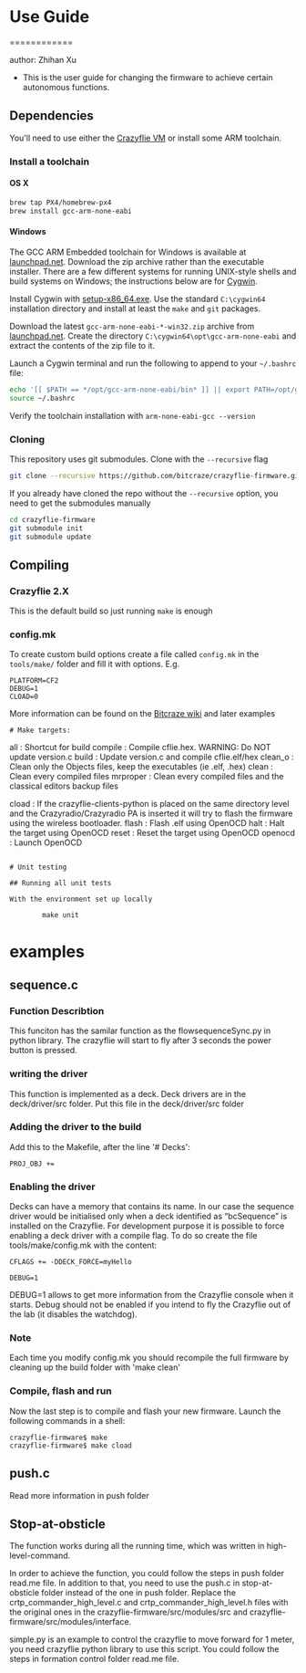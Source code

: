 # Use Guide
============

author: Zhihan Xu

* This is the user guide for changing the firmware to achieve certain autonomous functions.

## Dependencies

You'll need to use either the [Crazyflie VM](https://wiki.bitcraze.io/projects:virtualmachine:index) or
install some ARM toolchain.

### Install a toolchain

#### OS X
```bash
brew tap PX4/homebrew-px4
brew install gcc-arm-none-eabi
```
#### Windows

The GCC ARM Embedded toolchain for Windows is available at [launchpad.net](https://launchpad.net/gcc-arm-embedded/+download). Download the zip archive rather than the executable installer. There are a few different systems for running UNIX-style shells and build systems on Windows; the instructions below are for [Cygwin](https://www.cygwin.com/).

Install Cygwin with [setup-x86_64.exe](https://www.cygwin.com/setup-x86_64.exe). Use the standard `C:\cygwin64` installation directory and install at least the `make` and `git` packages.

Download the latest `gcc-arm-none-eabi-*-win32.zip` archive from [launchpad.net](https://launchpad.net/gcc-arm-embedded/+download). Create the directory `C:\cygwin64\opt\gcc-arm-none-eabi` and extract the contents of the zip file to it.

Launch a Cygwin terminal and run the following to append to your `~/.bashrc` file:
```bash
echo '[[ $PATH == */opt/gcc-arm-none-eabi/bin* ]] || export PATH=/opt/gcc-arm-none-eabi/bin:$PATH' >>~/.bashrc
source ~/.bashrc
```

Verify the toolchain installation with `arm-none-eabi-gcc --version`

### Cloning

This repository uses git submodules. Clone with the `--recursive` flag

```bash
git clone --recursive https://github.com/bitcraze/crazyflie-firmware.git
```

If you already have cloned the repo without the `--recursive` option, you need to
get the submodules manually

```bash
cd crazyflie-firmware
git submodule init
git submodule update
```

## Compiling

### Crazyflie 2.X

This is the default build so just running ```make``` is enough

### config.mk
To create custom build options create a file called `config.mk` in the `tools/make/`
folder and fill it with options. E.g.
```
PLATFORM=CF2
DEBUG=1
CLOAD=0
```
More information can be found on the
[Bitcraze wiki](http://wiki.bitcraze.io/projects:crazyflie2:index) and later examples

```
# Make targets:
```
all        : Shortcut for build
compile    : Compile cflie.hex. WARNING: Do NOT update version.c
build      : Update version.c and compile cflie.elf/hex
clean_o    : Clean only the Objects files, keep the executables (ie .elf, .hex)
clean      : Clean every compiled files
mrproper   : Clean every compiled files and the classical editors backup files

cload      : If the crazyflie-clients-python is placed on the same directory level and
             the Crazyradio/Crazyradio PA is inserted it will try to flash the firmware
             using the wireless bootloader.
flash      : Flash .elf using OpenOCD
halt       : Halt the target using OpenOCD
reset      : Reset the target using OpenOCD
openocd    : Launch OpenOCD
```

# Unit testing

## Running all unit tests

With the environment set up locally

        make unit
```

# examples

## sequence.c

### Function Describtion
This funciton has the samilar function as the flowsequenceSync.py in python library. The crazyflie will start to fly after 3 seconds the power button is pressed.

### writing the driver
This function is implemented as a deck. 
Deck drivers are in the deck/driver/src folder. Put this file in the deck/driver/src folder

### Adding the driver to the build
Add this to the Makefile, after the line '# Decks':
```
PROJ_OBJ +=

```
### Enabling the driver
Decks can have a memory that contains its name. In our case the sequence driver would be initialised only when a deck identified as “bcSequence” is installed on the Crazyflie. For development purpose it is possible to force enabling a deck driver with a compile flag. To do so create the file tools/make/config.mk with the content:
```
CFLAGS += -DDECK_FORCE=myHello
 
DEBUG=1
```
DEBUG=1 allows to get more information from the Crazyflie console when it starts. Debug should not be enabled if you intend to fly the Crazyflie out of the lab (it disables the watchdog).

### Note
Each time you modify config.mk you should recompile the full firmware by cleaning up the build folder with 'make clean'

### Compile, flash and run

Now the last step is to compile and flash your new firmware. Launch the following commands in a shell:
```
crazyflie-firmware$ make
crazyflie-firmware$ make cload
```



## push.c

Read more information in push folder

## Stop-at-obsticle
The function works during all the running time, which was written in high-level-command. 

In order to achieve the function, you could follow the steps in push folder read.me file. In addition to that, you need to use the push.c in stop-at-obsticle folder instead of the one in push folder. Replace the crtp_commander_high_level.c and crtp_commander_high_level.h files with the original ones in the crazyflie-firmware/src/modules/src and crazyflie-firmware/src/modules/interface.

simple.py is an example to control the crazyflie to move forward for 1 meter, you need crazyflie python library to use this script. You could follow the steps in formation control folder read.me file.
